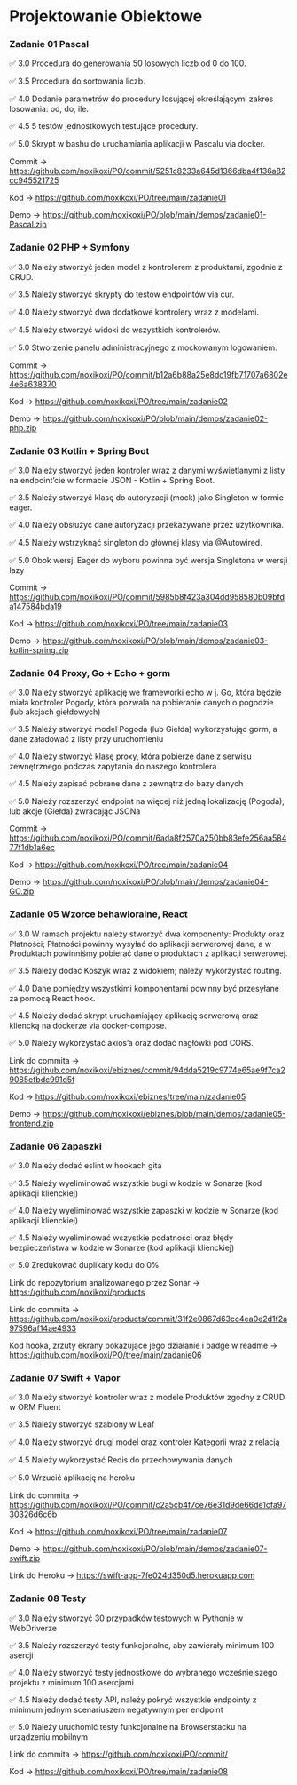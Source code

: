 # Projektowanie Obiektowe

### Zadanie 01 Pascal

:white_check_mark: 3.0 Procedura do generowania 50 losowych liczb od 0 do 100.

:white_check_mark: 3.5 Procedura do sortowania liczb.

:white_check_mark: 4.0 Dodanie parametrów do procedury losującej określającymi zakres losowania: od, do, ile.

:white_check_mark: 4.5 5 testów jednostkowych testujące procedury.

:white_check_mark: 5.0 Skrypt w bashu do uruchamiania aplikacji w Pascalu via docker.

Commit -> https://github.com/noxikoxi/PO/commit/5251c8233a645d1366dba4f136a82cc945521725

Kod -> https://github.com/noxikoxi/PO/tree/main/zadanie01

Demo -> https://github.com/noxikoxi/PO/blob/main/demos/zadanie01-Pascal.zip

### Zadanie 02 PHP + Symfony

:white_check_mark: 3.0 Należy stworzyć jeden model z kontrolerem z produktami, zgodnie z CRUD.

:white_check_mark: 3.5 Należy stworzyć skrypty do testów endpointów via cur.

:white_check_mark: 4.0 Należy stworzyć dwa dodatkowe kontrolery wraz z modelami.

:white_check_mark: 4.5 Należy stworzyć widoki do wszystkich kontrolerów.

:white_check_mark: 5.0 Stworzenie panelu administracyjnego z mockowanym logowaniem.

Commit -> https://github.com/noxikoxi/PO/commit/b12a6b88a25e8dc19fb71707a6802e4e6a638370

Kod -> https://github.com/noxikoxi/PO/tree/main/zadanie02

Demo -> https://github.com/noxikoxi/PO/blob/main/demos/zadanie02-php.zip

### Zadanie 03 Kotlin + Spring Boot

:white_check_mark: 3.0 Należy stworzyć jeden kontroler wraz z danymi wyświetlanymi z listy na endpoint’cie w formacie JSON - Kotlin + Spring Boot.

:white_check_mark: 3.5 Należy stworzyć klasę do autoryzacji (mock) jako Singleton w formie eager.

:white_check_mark: 4.0 Należy obsłużyć dane autoryzacji przekazywane przez użytkownika.

:white_check_mark: 4.5 Należy wstrzyknąć singleton do głównej klasy via @Autowired.

:white_check_mark: 5.0 Obok wersji Eager do wyboru powinna być wersja Singletona w wersji lazy

Commit -> https://github.com/noxikoxi/PO/commit/5985b8f423a304dd958580b09bfda147584bda19

Kod -> https://github.com/noxikoxi/PO/tree/main/zadanie03

Demo -> https://github.com/noxikoxi/PO/blob/main/demos/zadanie03-kotlin-spring.zip

### Zadanie 04 Proxy, Go + Echo + gorm

:white_check_mark: 3.0 Należy stworzyć aplikację we frameworki echo w j. Go, która będzie
miała kontroler Pogody, która pozwala na pobieranie danych o pogodzie (lub akcjach giełdowych)

:white_check_mark: 3.5 Należy stworzyć model Pogoda (lub Giełda) wykorzystując gorm, a dane załadować z listy przy uruchomieniu

:white_check_mark: 4.0 Należy stworzyć klasę proxy, która pobierze dane z serwisu zewnętrznego podczas zapytania do naszego kontrolera

:white_check_mark: 4.5 Należy zapisać pobrane dane z zewnątrz do bazy danych

:white_check_mark: 5.0 Należy rozszerzyć endpoint na więcej niż jedną lokalizację (Pogoda), lub akcje (Giełda) zwracając JSONa

Commit -> https://github.com/noxikoxi/PO/commit/6ada8f2570a250bb83efe256aa58477f1db1a6ec

Kod -> https://github.com/noxikoxi/PO/tree/main/zadanie04

Demo -> https://github.com/noxikoxi/PO/blob/main/demos/zadanie04-GO.zip

### Zadanie 05 Wzorce behawioralne, React

:white_check_mark: 3.0 W ramach projektu należy stworzyć dwa komponenty: Produkty oraz Płatności; Płatności powinny wysyłać do aplikacji serwerowej dane, a w Produktach powinniśmy pobierać dane o produktach z aplikacji serwerowej.

:white_check_mark: 3.5 Należy dodać Koszyk wraz z widokiem; należy wykorzystać routing.

:white_check_mark: 4.0 Dane pomiędzy wszystkimi komponentami powinny być przesyłane za pomocą React hook.

:white_check_mark: 4.5 Należy dodać skrypt uruchamiający aplikację serwerową oraz kliencką na dockerze via docker-compose.

:white_check_mark: 5.0 Należy wykorzystać axios’a oraz dodać nagłówki pod CORS.

Link do commita -> https://github.com/noxikoxi/ebiznes/commit/94dda5219c9774e65ae9f7ca29085efbdc991d5f

Kod -> https://github.com/noxikoxi/ebiznes/tree/main/zadanie05

Demo -> https://github.com/noxikoxi/ebiznes/blob/main/demos/zadanie05-frontend.zip

### Zadanie 06 Zapaszki

:white_check_mark: 3.0 Należy dodać eslint w hookach gita

:white_check_mark: 3.5 Należy wyeliminować wszystkie bugi w kodzie w Sonarze (kod aplikacji klienckiej)

:white_check_mark: 4.0 Należy wyeliminować wszystkie zapaszki w kodzie w Sonarze (kod aplikacji klienckiej)

:white_check_mark: 4.5 Należy wyeliminować wszystkie podatności oraz błędy bezpieczeństwa w kodzie w Sonarze (kod aplikacji klienckiej)

:white_check_mark: 5.0 Zredukować duplikaty kodu do 0%

Link do repozytorium analizowanego przez Sonar -> https://github.com/noxikoxi/products

Link do commita -> https://github.com/noxikoxi/products/commit/31f2e0867d63cc4ea0e2d1f2a97596af14ae4933

Kod hooka, zrzuty ekrany pokazujące jego działanie i badge w readme -> https://github.com/noxikoxi/PO/tree/main/zadanie06

### Zadanie 07 Swift + Vapor


:white_check_mark: 3.0 Należy stworzyć kontroler wraz z modele Produktów zgodny z CRUD w ORM Fluent

:white_check_mark: 3.5 Należy stworzyć szablony w Leaf

:white_check_mark: 4.0 Należy stworzyć drugi model oraz kontroler Kategorii wraz z relacją

:white_check_mark: 4.5 Należy wykorzystać Redis do przechowywania danych

:white_check_mark: 5.0 Wrzucić aplikację na heroku

Link do commita -> https://github.com/noxikoxi/PO/commit/c2a5cb4f7ce76e31d9de66de1cfa9730326d6c6b

Kod -> https://github.com/noxikoxi/PO/tree/main/zadanie07

Demo -> https://github.com/noxikoxi/PO/blob/main/demos/zadanie07-swift.zip

Link do Heroku -> https://swift-app-7fe024d350d5.herokuapp.com

### Zadanie 08 Testy

:white_check_mark: 3.0 Należy stworzyć 30 przypadków testowych w Pythonie w WebDriverze

:white_check_mark: 3.5 Należy rozszerzyć testy funkcjonalne, aby zawierały minimum 100 asercji

:white_check_mark: 4.0 Należy stworzyć testy jednostkowe do wybranego wcześniejszego projektu z minimum 100 asercjami

:white_check_mark: 4.5 Należy dodać testy API, należy pokryć wszystkie endpointy z minimum jednym scenariuszem negatywnym per endpoint

:white_check_mark: 5.0 Należy uruchomić testy funkcjonalne na Browserstacku na urządzeniu mobilnym

Link do commita -> https://github.com/noxikoxi/PO/commit/

Kod -> https://github.com/noxikoxi/PO/tree/main/zadanie08